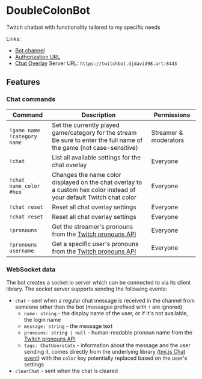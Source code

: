 # DoubleColonBot

Twitch chatbot with functionality tailored to my specific needs

Links:

* [Bot channel](https://twitchbot.djdavid98.art)
* [Authorization URL](https://twitchbot.djdavid98.art/authorize)
* [Chat Overlay] Server URL: `https://twitchbot.djdavid98.art:8443`

[Chat Overlay]: https://github.com/DJDavid98/Beat-Saber-Overlay

## Features

### Chat commands

| Command                          | Description                                                                                                               | Permissions           |
|----------------------------------|---------------------------------------------------------------------------------------------------------------------------|-----------------------|
| `!game name`<br>`!category name` | Set the currently played game/category for the stream<br/>Be sure to enter the full name of the game (not case-sensitive) | Streamer & moderators |
| `!chat`                          | List all available settings for the chat overlay                                                                          | Everyone              |
| `!chat name_color #hex`          | Changes the name color displayed on the chat overlay to a custom hex color instead of your default Twitch chat color      | Everyone              |
| `!chat reset`                    | Reset all chat overlay settings                                                                                           | Everyone              |
| `!chat reset`                    | Reset all chat overlay settings                                                                                           | Everyone              |
| `!pronouns`                      | Get the streamer's pronouns from the [Twitch pronouns API]                                                                | Everyone              |
| `!pronouns username`             | Get a specific user's pronouns from the [Twitch pronouns API]                                                             | Everyone              |

[Twitch pronouns API]: https://pronouns.alejo.io

### WebSocket data

The bot creates a socket.io server which can be connected to via its client library. The socket server supports sending
the following events:

* `chat` - sent when a regular chat message is received in the channel from someone other than the bot (messages
  prefixed with `!` are ignored)
  * `name: string` - the display name of the user, or if it's not available, the login name
  * `message: string` - the message text
  * `pronouns: string | null` - human-readable pronoun name from the [Twitch pronouns API]
  * `tags: ChatUserstate` - information about the message and the user sending it, comes directly from the underlying
    library ([tmi.js Chat event]) with the `color` key potentially replaced based on the user's settings
* `clearChat` - sent when the chat is cleared

[tmi.js Chat event]: https://github.com/tmijs/docs/blob/b97a887ff5f09ed9c6e5c522b4745d440e8f5ad6/_posts/v1.4.2/2019-03-03-Events.md#chat
